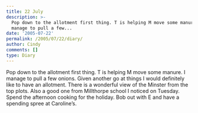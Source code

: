 ```yaml
---
title: 22 July
description: >-
  Pop down to the allotment first thing. T is helping M move some manure. I
  manage to pull a few...
date: '2005-07-22'
permalink: /2005/07/22/diary/
author: Cindy
comments: []
type: Diary
---
```


Pop down to the allotment first thing. T is helping M move some manure. I manage to pull a few onions. Given another go at things I would definitely like to have an allotment. There is a wonderful view of the Minster from the top plots. Also a good one from Millthorpe school I noticed on Tuesday. Spend the afternoon cooking for the holiday. Bob out with E and have a spending spree at Caroline’s.
